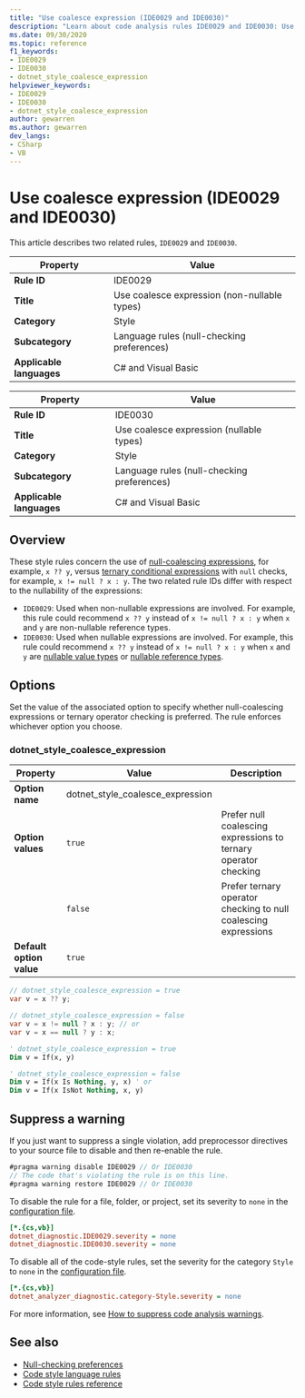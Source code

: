 ```yaml
---
title: "Use coalesce expression (IDE0029 and IDE0030)"
description: "Learn about code analysis rules IDE0029 and IDE0030: Use coalesce expression"
ms.date: 09/30/2020
ms.topic: reference
f1_keywords:
- IDE0029
- IDE0030
- dotnet_style_coalesce_expression
helpviewer_keywords:
- IDE0029
- IDE0030
- dotnet_style_coalesce_expression
author: gewarren
ms.author: gewarren
dev_langs:
- CSharp
- VB
---
```

# Use coalesce expression (IDE0029 and IDE0030)

This article describes two related rules, `IDE0029` and `IDE0030`.

| Property                 | Value                                        |
| ------------------------ | -------------------------------------------- |
| **Rule ID**              | IDE0029                                      |
| **Title**                | Use coalesce expression (non-nullable types) |
| **Category**             | Style                                        |
| **Subcategory**          | Language rules (null-checking preferences)   |
| **Applicable languages** | C# and Visual Basic                          |

| Property                 | Value                                      |
| ------------------------ | ------------------------------------------ |
| **Rule ID**              | IDE0030                                    |
| **Title**                | Use coalesce expression (nullable types)   |
| **Category**             | Style                                      |
| **Subcategory**          | Language rules (null-checking preferences) |
| **Applicable languages** | C# and Visual Basic                        |

## Overview

These style rules concern the use of [null-coalescing expressions](../../../csharp/language-reference/operators/null-coalescing-operator.md), for example, `x ?? y`, versus [ternary conditional expressions](../../../csharp/language-reference/operators/conditional-operator.md) with `null` checks, for example, `x != null ? x : y`. The two related rule IDs differ with respect to the nullability of the expressions:

- `IDE0029`: Used when non-nullable expressions are involved. For example, this rule could recommend  `x ?? y` instead of `x != null ? x : y` when `x` and `y` are non-nullable reference types.
- `IDE0030`: Used when nullable expressions are involved. For example, this rule could recommend `x ?? y` instead of `x != null ? x : y` when `x` and `y` are [nullable value types](../../../csharp/language-reference/builtin-types/nullable-value-types.md) or [nullable reference types](../../../csharp/language-reference/builtin-types/nullable-reference-types.md).

## Options

Set the value of the associated option to specify whether null-coalescing expressions or ternary operator checking is preferred. The rule enforces whichever option you choose.

### dotnet_style_coalesce_expression

| Property                 | Value                            | Description                                                     |
| ------------------------ | -------------------------------- | --------------------------------------------------------------- |
| **Option name**          | dotnet_style_coalesce_expression |                                                                 |
| **Option values**        | `true`                           | Prefer null coalescing expressions to ternary operator checking |
|                          | `false`                          | Prefer ternary operator checking to null coalescing expressions |
| **Default option value** | `true`                           |                                                                 |

```csharp
// dotnet_style_coalesce_expression = true
var v = x ?? y;

// dotnet_style_coalesce_expression = false
var v = x != null ? x : y; // or
var v = x == null ? y : x;
```

```vb
' dotnet_style_coalesce_expression = true
Dim v = If(x, y)

' dotnet_style_coalesce_expression = false
Dim v = If(x Is Nothing, y, x) ' or
Dim v = If(x IsNot Nothing, x, y)
```

## Suppress a warning

If you just want to suppress a single violation, add preprocessor directives to your source file to disable and then re-enable the rule.

```csharp
#pragma warning disable IDE0029 // Or IDE0030
// The code that's violating the rule is on this line.
#pragma warning restore IDE0029 // Or IDE0030
```

To disable the rule for a file, folder, or project, set its severity to `none` in the [configuration file](../configuration-files.md).

```ini
[*.{cs,vb}]
dotnet_diagnostic.IDE0029.severity = none
dotnet_diagnostic.IDE0030.severity = none
```

To disable all of the code-style rules, set the severity for the category `Style` to `none` in the [configuration file](../configuration-files.md).

```ini
[*.{cs,vb}]
dotnet_analyzer_diagnostic.category-Style.severity = none
```

For more information, see [How to suppress code analysis warnings](../suppress-warnings.md).

## See also

- [Null-checking preferences](null-checking-preferences.md)
- [Code style language rules](language-rules.md)
- [Code style rules reference](index.md)
